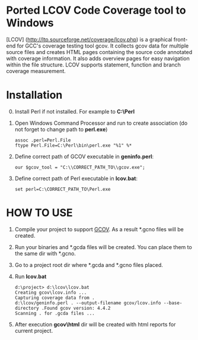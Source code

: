 Ported LCOV Code Coverage tool to Windows
==================

[LCOV] (http://ltp.sourceforge.net/coverage/lcov.php) is a graphical front-end for GCC's coverage testing tool gcov. It collects gcov data for multiple source files and creates HTML pages containing the source code annotated with coverage information. It also adds overview pages for easy navigation within the file structure. LCOV supports statement, function and branch coverage measurement.

Installation
============

0. Install Perl if not installed. For example to **C:\Perl**
1. Open Windows Command Processor and run to create association (do not forget to change path to **perl.exe**)
    
    ```
    assoc .perl=Perl.File
    ftype Perl.File=C:\Perl\bin\perl.exe "%1" %* 
    ```

2. Define correct path of GCOV executable in **geninfo.perl**:
      
    ```
    our $gcov_tool = "C:\\CORRECT_PATH_TO\\gcov.exe";
    ```

3. Define correct path of Perl executable in **lcov.bat**:

    ```
    set perl=C:\CORRECT_PATH_TO\Perl.exe
    ```

HOW TO USE
==========

1. Compile your project to support [GCOV](https://gcc.gnu.org/onlinedocs/gcc/Invoking-Gcov.html#Invoking-Gcov). As a result *.gcno files will be created.
2. Run your binaries and *.gcda files will be created. You can place them to the same dir with *.gcno.
3. Go to a project root dir where *.gcda and *.gcno files placed.
4. Run **lcov.bat**

    
    ```
    d:\project> d:\lcov\lcov.bat
    Creating gcov\lcov.info ...
    Capturing coverage data from .
    d:\lcov/geninfo.perl . --output-filename gcov/lcov.info --base-directory .Found gcov version: 4.4.2
    Scanning . for .gcda files ...
    ```
    
5. After execution **gcov\html** dir will be created with html reports for current project.
